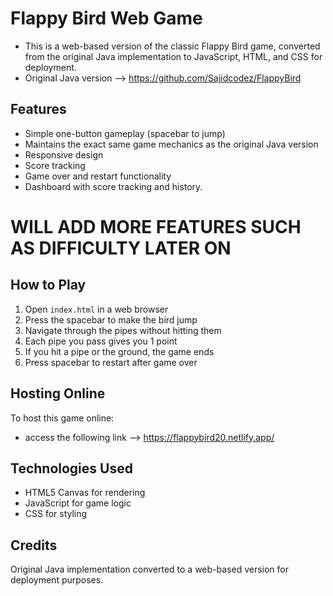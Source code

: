 # Flappy Bird Web Game

- This is a web-based version of the classic Flappy Bird game, converted from the original Java implementation to JavaScript, HTML, and CSS for deployment. 
- Original Java version --> https://github.com/Sajidcodez/FlappyBird

## Features

- Simple one-button gameplay (spacebar to jump)
- Maintains the exact same game mechanics as the original Java version
- Responsive design
- Score tracking
- Game over and restart functionality
- Dashboard with score tracking and history.
# WILL ADD MORE FEATURES SUCH AS DIFFICULTY LATER ON

## How to Play

1. Open `index.html` in a web browser
2. Press the spacebar to make the bird jump
3. Navigate through the pipes without hitting them
4. Each pipe you pass gives you 1 point
5. If you hit a pipe or the ground, the game ends
6. Press spacebar to restart after game over

## Hosting Online

To host this game online:
- access the following link -->
  https://flappybird20.netlify.app/

## Technologies Used
- HTML5 Canvas for rendering
- JavaScript for game logic
- CSS for styling

## Credits
Original Java implementation converted to a web-based version for deployment purposes.
